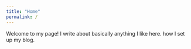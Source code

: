 ```yaml
---
title: "Home"
permalink: /
---
```


Welcome to my page! I write about basically anything I like here. how I set up my blog.
